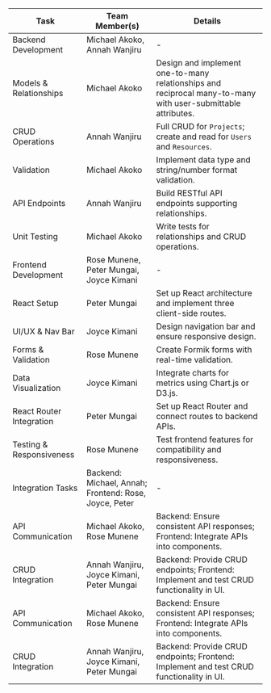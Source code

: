 
| Task | Team Member(s) | Details |
|------|----------------|---------|
| Backend Development | Michael Akoko, Annah Wanjiru | - |
| Models & Relationships | Michael Akoko | Design and implement one-to-many relationships and reciprocal many-to-many with user-submittable attributes. |
| CRUD Operations | Annah Wanjiru | Full CRUD for `Projects`; create and read for `Users` and `Resources`. |
| Validation | Michael Akoko | Implement data type and string/number format validation. |
| API Endpoints | Annah Wanjiru | Build RESTful API endpoints supporting relationships. |
| Unit Testing | Michael Akoko | Write tests for relationships and CRUD operations. |
| Frontend Development | Rose Munene, Peter Mungai, Joyce Kimani | - |
| React Setup | Peter Mungai | Set up React architecture and implement three client-side routes. |
| UI/UX & Nav Bar | Joyce Kimani | Design navigation bar and ensure responsive design. |
| Forms & Validation | Rose Munene | Create Formik forms with real-time validation. |
| Data Visualization | Joyce Kimani | Integrate charts for metrics using Chart.js or D3.js. |
| React Router Integration | Peter Mungai | Set up React Router and connect routes to backend APIs. |
| Testing & Responsiveness | Rose Munene | Test frontend features for compatibility and responsiveness. |
| Integration Tasks | Backend: Michael, Annah; Frontend: Rose, Joyce, Peter | - |
| API Communication | Michael Akoko, Rose Munene | Backend: Ensure consistent API responses; Frontend: Integrate APIs into components. |
| CRUD Integration | Annah Wanjiru, Joyce Kimani, Peter Mungai | Backend: Provide CRUD endpoints; Frontend: Implement and test CRUD functionality in UI. |
| API Communication | Michael Akoko, Rose Munene | Backend: Ensure consistent API responses; Frontend: Integrate APIs into components. |
| CRUD Integration | Annah Wanjiru, Joyce Kimani, Peter Mungai | Backend: Provide CRUD endpoints; Frontend: Implement and test CRUD functionality in UI. |